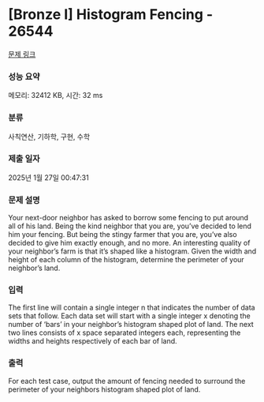 # [Bronze I] Histogram Fencing - 26544 

[문제 링크](https://www.acmicpc.net/problem/26544) 

### 성능 요약

메모리: 32412 KB, 시간: 32 ms

### 분류

사칙연산, 기하학, 구현, 수학

### 제출 일자

2025년 1월 27일 00:47:31

### 문제 설명

<p>Your next-door neighbor has asked to borrow some fencing to put around all of his land. Being the kind neighbor that you are, you’ve decided to lend him your fencing. But being the stingy farmer that you are, you’ve also decided to give him exactly enough, and no more. An interesting quality of your neighbor’s farm is that it’s shaped like a histogram. Given the width and height of each column of the histogram, determine the perimeter of your neighbor’s land.</p>

### 입력 

 <p>The first line will contain a single integer n that indicates the number of data sets that follow. Each data set will start with a single integer x denoting the number of ‘bars’ in your neighbor’s histogram shaped plot of land. The next two lines consists of x space separated integers each, representing the widths and heights respectively of each bar of land.</p>

### 출력 

 <p>For each test case, output the amount of fencing needed to surround the perimeter of your neighbors histogram shaped plot of land.</p>

